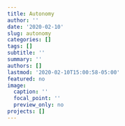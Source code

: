 ```yaml
---
title: Autonomy
author: ''
date: '2020-02-10'
slug: autonomy
categories: []
tags: []
subtitle: ''
summary: ''
authors: []
lastmod: '2020-02-10T15:00:58-05:00'
featured: no
image:
  caption: ''
  focal_point: ''
  preview_only: no
projects: []
---
```


